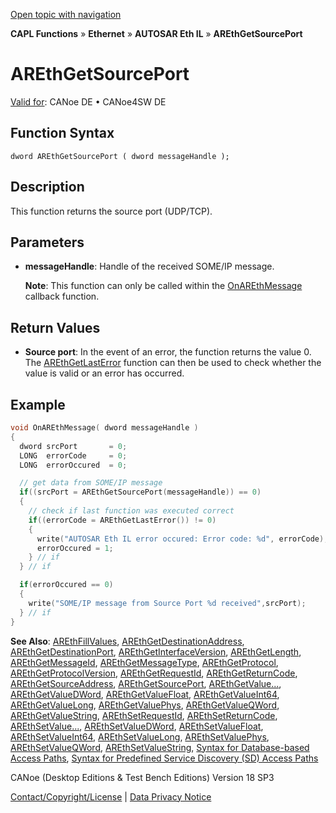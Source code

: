 [Open topic with navigation](../../../../../../CANoeDEFamily.htm#Topics/CAPLFunctions/IP/AUTOSARethIL/Functions/CAPLfunctionAREthGetSourcePort.md)

**CAPL Functions** » **Ethernet** » **AUTOSAR Eth IL** » **AREthGetSourcePort**

# AREthGetSourcePort

[Valid for](../../../../Shared/FeatureAvailability.md): CANoe DE • CANoe4SW DE

## Function Syntax

```
dword AREthGetSourcePort ( dword messageHandle );
```

## Description

This function returns the source port (UDP/TCP).

## Parameters

- **messageHandle**: Handle of the received SOME/IP message.

  **Note**: This function can only be called within the [OnAREthMessage](CAPLfunctionOnAREthMessage.md) callback function.

## Return Values

- **Source port**: In the event of an error, the function returns the value 0. The [AREthGetLastError](CAPLfunctionAREthGetLastError.md) function can then be used to check whether the value is valid or an error has occurred.

## Example

```c
void OnAREthMessage( dword messageHandle )
{
  dword srcPort       = 0;
  LONG  errorCode     = 0;
  LONG  errorOccured  = 0;

  // get data from SOME/IP message
  if((srcPort = AREthGetSourcePort(messageHandle)) == 0)
  {
    // check if last function was executed correct
    if((errorCode = AREthGetLastError()) != 0)
    {
      write("AUTOSAR Eth IL error occured: Error code: %d", errorCode);
      errorOccured = 1;
    } // if
  } // if

  if(errorOccured == 0)
  {
    write("SOME/IP message from Source Port %d received",srcPort);
  } // if
}
```

**See Also**: [AREthFillValues](CAPLfunctionAREthFillValues.md#aanchor7828), [AREthGetDestinationAddress](CAPLfunctionAREthGetDestinationAddress.md#aanchor23823), [AREthGetDestinationPort](CAPLfunctionAREthGetDestinationPort.md#aanchor1389), [AREthGetInterfaceVersion](CAPLfunctionAREthGetInterfaceVersion.md#aanchor8618), [AREthGetLength](CAPLfunctionAREthGetLength.md#aanchor584), [AREthGetMessageId](CAPLfunctionAREthGetMessageId.md#aanchor12320), [AREthGetMessageType](CAPLfunctionAREthGetMessageType.md#aanchor30485), [AREthGetProtocol](CAPLfunctionAREthGetProtocol.md#aanchor24304), [AREthGetProtocolVersion](CAPLfunctionAREthGetProtocolVersion.md#aanchor14682), [AREthGetRequestId](CAPLfunctionAREthGetRequestId.md#aanchor13716), [AREthGetReturnCode](CAPLfunctionAREthGetReturnCode.md#aanchor405), [AREthGetSourceAddress](CAPLfunctionAREthGetSourceAddress.md#aanchor11241), [AREthGetSourcePort](#aanchor6456), [AREthGetValue...](CAPLfunctionAREthGetValue.md#aanchor3713), [AREthGetValueDWord](CAPLfunctionAREthGetValueDWord.md#aanchor1597), [AREthGetValueFloat](CAPLfunctionAREthGetValueFloat.md#aanchor8487), [AREthGetValueInt64](CAPLfunctionAREthGetValueInt64.md#aanchor16774), [AREthGetValueLong](CAPLfunctionAREthGetValueLong.md#aanchor17591), [AREthGetValuePhys](CAPLfunctionAREthGetValuePhys.md#aanchor13149), [AREthGetValueQWord](CAPLfunctionAREthGetValueQWord.md#aanchor5973), [AREthGetValueString](CAPLfunctionAREthGetValueString.md#aanchor5730), [AREthSetRequestId](CAPLfunctionAREthSetRequestId.md#aanchor15454), [AREthSetReturnCode](CAPLfunctionAREthSetReturnCode.md#aanchor25639), [AREthSetValue...](CAPLfunctionAREthSetValue.md#aanchor18328), [AREthSetValueDWord](CAPLfunctionAREthSetValueDWord.md#aanchor10782), [AREthSetValueFloat](CAPLfunctionAREthSetValueFloat.md#aanchor18228), [AREthSetValueInt64](CAPLfunctionAREthSetValueInt64.md#aanchor29739), [AREthSetValueLong](CAPLfunctionAREthSetValueLong.md#aanchor24876), [AREthSetValuePhys](CAPLfunctionAREthSetValuePhys.md#aanchor11265), [AREthSetValueQWord](CAPLfunctionAREthSetValueQWord.md#aanchor30957), [AREthSetValueString](CAPLfunctionAREthSetValueString.md#aanchor9201), [Syntax for Database-based Access Paths](CAPLfunctionAREthSyntaxDatabaseAccessPath.md#aanchor1875), [Syntax for Predefined Service Discovery (SD) Access Paths](CAPLfunctionAREthSyntaxPredefinedSDAccessPath.md#aanchor18979)

CANoe (Desktop Editions & Test Bench Editions) Version 18 SP3

[Contact/Copyright/License](../../../../Shared/ContactCopyrightLicense.md) | [Data Privacy Notice](https://www.vector.com/int/en/company/get-info/privacy-policy/)
